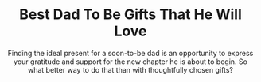 ---
layout: post
title: Best Dad To Be Gifts That He Will Love
subtitle: Finding the ideal present for a soon-to-be dad is an opportunity to express your gratitude and support for the new chapter he is about to begin. So what better way to do that than with thoughtfully chosen gifts?
header-img: "img/post/2023/09/copied/dad-to-be-gifts.jpg"
header-style: text
permalink: "/dad-to-be-gifts/"
catalog: true
tags:
  - Recipients 
  - Men
---      